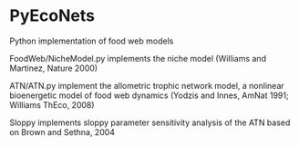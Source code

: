 # PyEcoNets

Python implementation of food web models
<p>FoodWeb/NicheModel.py implements the niche model (Williams and Martinez, Nature 2000)
<p>ATN/ATN.py implement the allometric trophic network model, a nonlinear bioenergetic model of food web dynamics (Yodzis and Innes, AmNat 1991; Williams ThEco, 2008)
<p>Sloppy implements sloppy parameter sensitivity analysis of the ATN based on Brown and Sethna, 2004
